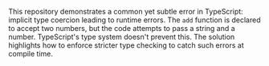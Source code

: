This repository demonstrates a common yet subtle error in TypeScript: implicit type coercion leading to runtime errors. The `add` function is declared to accept two numbers, but the code attempts to pass a string and a number.  TypeScript's type system doesn't prevent this. The solution highlights how to enforce stricter type checking to catch such errors at compile time.